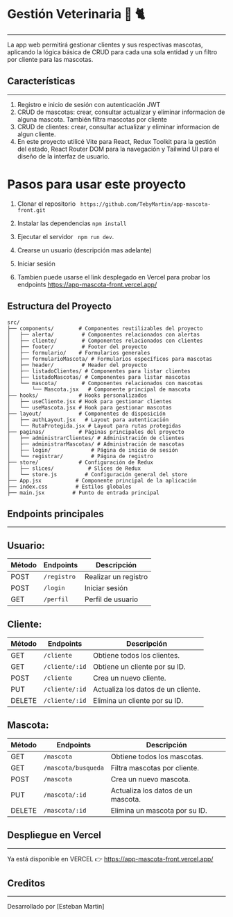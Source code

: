 # Gestión Veterinaria 🐶 🐈
---
La app web permitirá gestionar clientes y sus respectivas mascotas, aplicando la lógica básica de CRUD para cada una sola entidad y un filtro por cliente para las mascotas.

## Características
---
1. Registro e inicio de sesión con autenticación JWT
2. CRUD de mascotas: crear, consultar actualizar y eliminar informacion de alguna mascota. También filtra mascotas por cliente
3. CRUD de clientes: crear, consultar actualizar y eliminar informacion de algun cliente.
4. En este proyecto utilicé Vite para React, Redux Toolkit para la gestión del estado, React Router DOM para la navegación y Tailwind UI para el diseño de la interfaz de usuario. 

# Pasos para usar este proyecto 

1. Clonar el repositorio ``` https://github.com/TebyMartin/app-mascota-front.git```

2. Instalar las dependencias ```npm install```
3. Ejecutar el servidor ``` npm run dev```. 
4. Crearse un usuario (descripción mas adelante)
5. Iniciar sesión
6. Tambien puede usarse el link desplegado en Vercel para probar los endpoints https://app-mascota-front.vercel.app/

## Estructura del Proyecto

```plaintext
src/
├── components/        # Componentes reutilizables del proyecto
│   ├── alerta/         # Componentes relacionados con alertas
│   ├── cliente/        # Componentes relacionados con clientes
│   ├── footer/         # Footer del proyecto
│   ├── formulario/    # Formularios generales
│   ├── formularioMascota/ # Formularios específicos para mascotas
│   ├── header/         # Header del proyecto
│   ├── listadoClientes/ # Componentes para listar clientes
│   ├── listadoMascotas/ # Componentes para listar mascotas
│   └── mascota/        # Componentes relacionados con mascotas
│       └── Mascota.jsx   # Componente principal de mascota
├── hooks/             # Hooks personalizados
│   ├── useCliente.jsx # Hook para gestionar clientes
│   └── useMascota.jsx # Hook para gestionar mascotas
├── layout/            # Componentes de disposición
│   ├── authLayout.jsx   # Layout para autenticación
│   └── RutaProtegida.jsx # Layout para rutas protegidas
├── paginas/           # Páginas principales del proyecto
│   ├── administrarClientes/ # Administración de clientes
│   ├── administrarMascotas/ # Administración de mascotas
│   ├── login/             # Página de inicio de sesión
│   └── registrar/         # Página de registro
├── store/             # Configuración de Redux
│   ├── slices/           # Slices de Redux
│   └── store.js         # Configuración general del store
├── App.jsx           # Componente principal de la aplicación
├── index.css         # Estilos globales
├── main.jsx         # Punto de entrada principal
```

## Endpoints principales 
---
Usuario:
---

| Método   | Endpoints    | Descripción                         |
|----------|--------------|-------------------------------------|
| POST     | `/registro`  | Realizar un registro                |
| POST     | `/login`     | Iniciar sesión                      |
| GET      | `/perfil`    | Perfil de usuario                   |


Cliente:
---
| Método   | Endpoints    | Descripción                         |
|----------|--------------|-------------------------------------|
| GET      | `/cliente`   | Obtiene todos los clientes.         |
| GET      | `/cliente/:id`| Obtiene un cliente por su ID.       |
| POST     | `/cliente`    | Crea un nuevo cliente.              |
| PUT      | `/cliente/:id`| Actualiza los datos de un cliente.  |
| DELETE   | `/cliente/:id`| Elimina un cliente por su ID.       |


Mascota:
---

| Método   | Endpoints      | Descripción                         |
|----------|----------------|-------------------------------------|
| GET      | `/mascota`     | Obtiene todos los mascotas.         |
| GET      | `/mascota/busqueda`| Filtra mascotas por cliente.          |
| POST     | `/mascota`     | Crea un nuevo mascota.              |
| PUT      | `/mascota/:id` | Actualiza los datos de un mascota.  |
| DELETE   | `/mascota/:id` | Elimina un mascota por su ID.       |


## Despliegue en Vercel 
---
Ya está disponible en VERCEL 👉 https://app-mascota-front.vercel.app/


## Creditos
---

Desarrollado por [Esteban Martin]